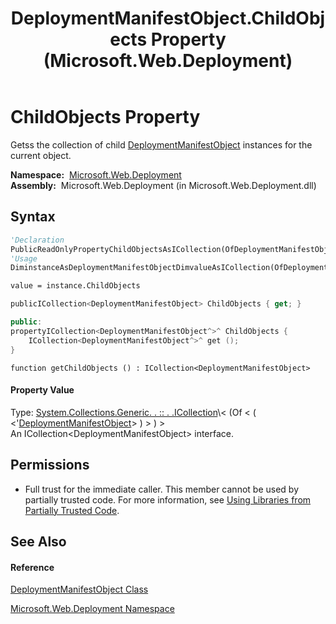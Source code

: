 ﻿---
title: DeploymentManifestObject.ChildObjects Property  (Microsoft.Web.Deployment)
TOCTitle: ChildObjects Property
ms:assetid: P:Microsoft.Web.Deployment.DeploymentManifestObject.ChildObjects
ms:mtpsurl: https://msdn.microsoft.com/en-us/library/microsoft.web.deployment.deploymentmanifestobject.childobjects(v=VS.90)
ms:contentKeyID: 20209274
ms.date: 05/02/2012
mtps_version: v=VS.90
f1_keywords:
- Microsoft.Web.Deployment.DeploymentManifestObject.ChildObjects
- Microsoft.Web.Deployment.DeploymentManifestObject.get_ChildObjects
dev_langs:
- CSharp
- JScript
- VB
- c++
api_location:
- Microsoft.Web.Deployment.dll
api_name:
- Microsoft.Web.Deployment.DeploymentManifestObject.ChildObjects
- Microsoft.Web.Deployment.DeploymentManifestObject.get_ChildObjects
api_type:
- Managed
topic_type:
- apiref
- kbSyntax
product_family_name: VS
ROBOTS: INDEX,FOLLOW
---

# ChildObjects Property

Getss the collection of child [DeploymentManifestObject](deploymentmanifestobject-class-microsoft-web-deployment.md) instances for the current object.

**Namespace:**  [Microsoft.Web.Deployment](microsoft-web-deployment-namespace.md)  
**Assembly:**  Microsoft.Web.Deployment (in Microsoft.Web.Deployment.dll)

## Syntax

``` vb
'Declaration
PublicReadOnlyPropertyChildObjectsAsICollection(OfDeploymentManifestObject)
'Usage
DiminstanceAsDeploymentManifestObjectDimvalueAsICollection(OfDeploymentManifestObject)

value = instance.ChildObjects
```

``` csharp
publicICollection<DeploymentManifestObject> ChildObjects { get; }
```

``` c++
public:
propertyICollection<DeploymentManifestObject^>^ ChildObjects {
    ICollection<DeploymentManifestObject^>^ get ();
}
```

``` jscript
function getChildObjects () : ICollection<DeploymentManifestObject>
```

#### Property Value

Type: [System.Collections.Generic. . :: . .ICollection](https://msdn.microsoft.com/en-us/library/92t2ye13\(v=vs.90\))\< (Of \< ( \<'[DeploymentManifestObject](deploymentmanifestobject-class-microsoft-web-deployment.md)\> ) \> ) \>  
An ICollection\<DeploymentManifestObject\> interface.  

## Permissions

  - Full trust for the immediate caller. This member cannot be used by partially trusted code. For more information, see [Using Libraries from Partially Trusted Code](https://msdn.microsoft.com/en-us/library/8skskf63\(v=vs.90\)).

## See Also

#### Reference

[DeploymentManifestObject Class](deploymentmanifestobject-class-microsoft-web-deployment.md)

[Microsoft.Web.Deployment Namespace](microsoft-web-deployment-namespace.md)

